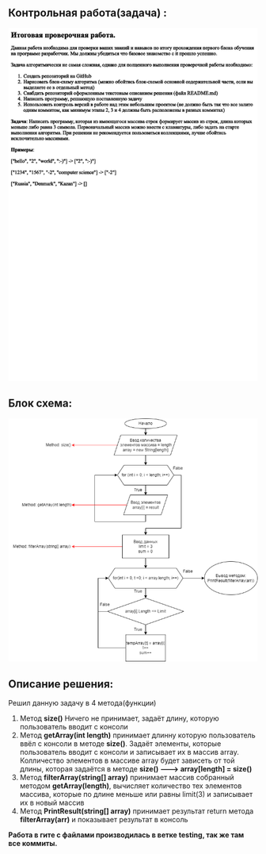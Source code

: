 ## Контрольная работа(задача) :
![Контрольная работа](images\document.jpg)
## Блок схема: 
![Блок схема на C#](images\Блок-схема.png)


## Описание решения:
 Решил данную задачу в 4 метода(функции)
 1. Метод **size()** Ничего не принимает, задаёт длину, которую пользователь вводит с консоли
 2. Метод **getArray(int length)** принимает длинну которую пользователь ввёл с консоли в методе **size()**. Задаёт элементы, которые пользователь вводит с консоли и записывает их в массив array. Колличество элементов в массиве array будет зависеть от той длины, которая задаётся в методе **size() ---> array[length] = size()**
 3. Метод **filterArray(string[] array)** принимает массив собранный методом **getArray(length)**, вычисляет количество тех элементов массива, которые по длине меньше или равны limit(3) и записывает их в новый массив
 4. Метод **PrintResult(string[] array)** принимает результат return метода **filterArray(arr)** и показывает результат в консоль


**Работа в гите с файлами производилась в ветке **testing**, так же там все коммиты.**

